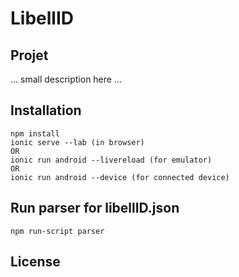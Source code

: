 # LibellID
## Projet
... small description here ...


## Installation
```
npm install
ionic serve --lab (in browser)
OR
ionic run android --livereload (for emulator)
OR
ionic run android --device (for connected device)
```
## Run parser for libellID.json

`npm run-script parser`


## License

